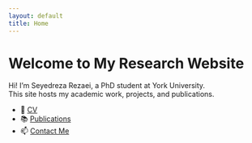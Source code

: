 ```yaml
---
layout: default
title: Home
---
```


# Welcome to My Research Website

Hi! I’m Seyedreza Rezaei, a PhD student at York University.  
This site hosts my academic work, projects, and publications.

- 📄 [CV](cv.pdf)
- 📚 [Publications](publications.md)
- 📫 [Contact Me](mailto:srrezaei@yorku.ca)
